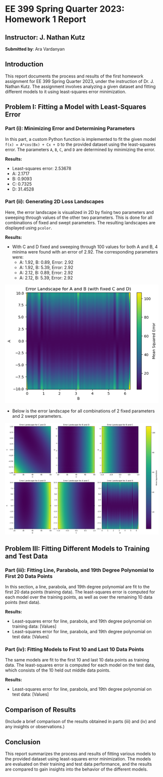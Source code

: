 # EE 399 Spring Quarter 2023: Homework 1 Report

## Instructor: J. Nathan Kutz
**Submitted by**: Ara Vardanyan

## Introduction

This report documents the process and results of the first homework assignment for EE 399 Spring Quarter 2023, under the instruction of Dr. J. Nathan Kutz. The assignment involves analyzing a given dataset and fitting different models to it using least-squares error minimization.

## Problem I: Fitting a Model with Least-Squares Error

### Part (i): Minimizing Error and Determining Parameters

In this part, a custom Python function is implemented to fit the given model `f(x) = A*cos(Bx) + Cx + D` to the provided dataset using the least-squares error. The parameters `A`, `B`, `C`, and `D` are determined by minimizing the error.

**Results:**

- Least-squares error: 2.53678
- A: 2.1717
- B: 0.9093
- C: 0.7325
- D: 31.4528

### Part (ii): Generating 2D Loss Landscapes

Here, the error landscape is visualized in 2D by fixing two parameters and sweeping through values of the other two parameters. This is done for all combinations of fixed and swept parameters. The resulting landscapes are displayed using `pcolor`.

**Results:**

- With C and D fixed and sweeping through 100 values for both A and B, 4 minima were found with an error of 2.92. The corresponding parameters were:
  - A: 1.92, B: 0.89, Error: 2.92
  - A: 1.92, B: 5.39, Error: 2.92
  - A: 2.12, B: 0.89, Error: 2.92
  - A: 2.12, B: 5.39, Error: 2.92  

<p align='center'>
  <img src='https://github.com/ara-vardanyan/EE-399-Machine-Learning-HW-Reports/blob/582e1a1eb501f1eff2d2bf364d59e76e6c26b80c/homework1/figures/ErrorLandscapeAB.png'>
</p>
  
- Below is the error landscape for all combinations of 2 fixed parameters and 2 swept parameters.
<p align='center'>
  <img src='https://github.com/ara-vardanyan/EE-399-Machine-Learning-HW-Reports/blob/582e1a1eb501f1eff2d2bf364d59e76e6c26b80c/homework1/figures/ErrorLandscapeAllCombos.png'>
</p>

## Problem III: Fitting Different Models to Training and Test Data

### Part (iii): Fitting Line, Parabola, and 19th Degree Polynomial to First 20 Data Points

In this section, a line, parabola, and 19th degree polynomial are fit to the first 20 data points (training data). The least-squares error is computed for each model over the training points, as well as over the remaining 10 data points (test data).

**Results:**

- Least-squares error for line, parabola, and 19th degree polynomial on training data: [Values]
- Least-squares error for line, parabola, and 19th degree polynomial on test data: [Values]

### Part (iv): Fitting Models to First 10 and Last 10 Data Points

The same models are fit to the first 10 and last 10 data points as training data. The least-squares error is computed for each model on the test data, which consists of the 10 held out middle data points.

**Results:**

- Least-squares error for line, parabola, and 19th degree polynomial on test data: [Values]

## Comparison of Results

(Include a brief comparison of the results obtained in parts (iii) and (iv) and any insights or observations.)

## Conclusion

This report summarizes the process and results of fitting various models to the provided dataset using least-squares error minimization. The models are evaluated on their training and test data performance, and the results are compared to gain insights into the behavior of the different models.
